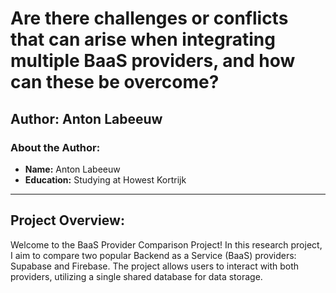 # Are there challenges or conflicts that can arise when integrating multiple BaaS providers, and how can these be overcome?

## Author: Anton Labeeuw

### About the Author:

- **Name:** Anton Labeeuw
- **Education:** Studying at Howest Kortrijk

---

## Project Overview:

Welcome to the BaaS Provider Comparison Project! In this research project, I aim to compare two popular Backend as a Service (BaaS) providers: Supabase and Firebase. The project allows users to interact with both providers, utilizing a single shared database for data storage.
